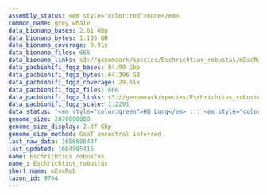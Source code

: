 ```yaml
---
assembly_status: <em style="color:red">none</em>
common_name: grey whale
data_bionano_bases: 2.61 Gbp
data_bionano_bytes: 1.135 GB
data_bionano_coverage: 0.91x
data_bionano_files: 666
data_bionano_links: s3://genomeark/species/Eschrichtius_robustus/mEscRob1/genomic_data/bionano/<br>
data_pacbiohifi_fqgz_bases: 84.99 Gbp
data_pacbiohifi_fqgz_bytes: 64.396 GB
data_pacbiohifi_fqgz_coverage: 29.61x
data_pacbiohifi_fqgz_files: 666
data_pacbiohifi_fqgz_links: s3://genomeark/species/Eschrichtius_robustus/mEscRob2/genomic_data/pacbio_hifi/<br>
data_pacbiohifi_fqgz_scale: 1.2291
data_status: '<em style="color:green">HQ Long</em> ::: <em style="color:red">Long</em> ::: <em style="color:green">Short</em> ::: <em style="color:green">Phasing</em> ::: <em style="color:red">Scaffolding</em>'
genome_size: 2870000000
genome_size_display: 2.87 Gbp
genome_size_method: GoaT ancestral inferred
last_raw_data: 1656686407
last_updated: 1664995415
name: Eschrichtius robustus
name_: Eschrichtius_robustus
short_name: mEscRob
taxon_id: 9764
---
```

